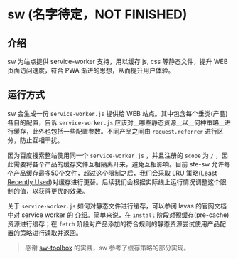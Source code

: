 # sw (名字待定，NOT FINISHED)

## 介绍

sw 为站点提供 service-worker 支持，用以缓存 js, css 等静态文件，提升 WEB 页面访问速度，符合 PWA 渐进的思想，从而提升用户体验。

## 运行方式

sw 会生成一份 `service-worker.js` 提供给 WEB 站点。其中包含每个垂类(产品)各自的配置，告诉 `service-worker.js` 应该对__哪些静态资源__以__何种策略__进行缓存，此外也包括一些配置参数。不同产品之间由 `request.referrer` 进行区分，防止互相干扰。

因为百度搜索整站使用同一个 `service-worker.js` ，并且注册的 `scope` 为 `/` ，因此需要将各个产品的缓存文件互相隔离开来，避免互相影响。目前 sfe-sw 允许每个产品缓存最多50个文件，超过这个限制之后，我们会采取 LRU 策略([Least Recently Used](https://en.wikipedia.org/wiki/Cache_replacement_policies#LRU))对缓存进行更替。后续我们会根据实际线上运行情况调整这个限制的值，以获得更优的效果。

关于 `service-worker.js` 如何对静态文件进行缓存，可以参阅 lavas 的官网文档中对 service worker 的 [介绍](https://lavas.baidu.com/doc/offline-and-cache-loading/service-worker/service-worker-introduction)。简单来说，在 `install` 阶段对预缓存(pre-cache)资源进行缓存；在 `fetch` 阶段对产品添加的符合规则的静态资源尝试使用产品配置的策略进行读取并返回。

> 感谢 [sw-toolbox](https://github.com/GoogleChrome/sw-toolbox) 的实践，sw 参考了缓存策略的部分实现。
